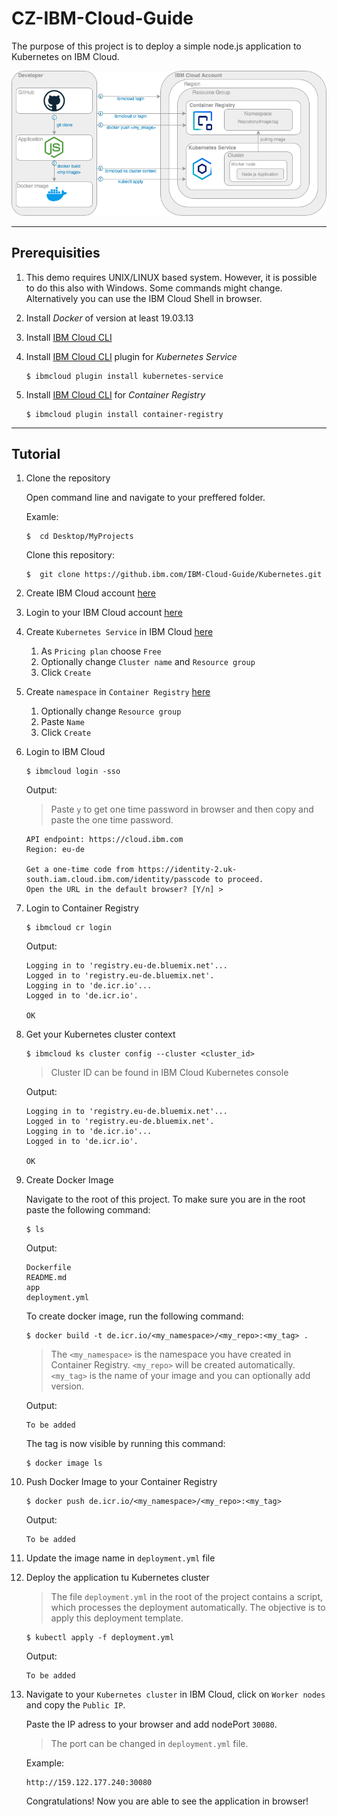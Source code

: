 # CZ-IBM-Cloud-Guide

The purpose of this project is to deploy a simple node.js application to Kubernetes on IBM Cloud.

![Diagram](doc/overview.png)

---
## Prerequisities
1. This demo requires UNIX/LINUX based system. However, it is possible to do this also with Windows. Some commands might change. Alternatively you can use the IBM Cloud Shell in browser.
1. Install _Docker_ of version at least 19.03.13
1. Install [IBM Cloud CLI](https://cloud.ibm.com/docs/cli?topic=cli-getting-started)
1. Install [IBM Cloud CLI](https://cloud.ibm.com/docs/cli?topic=cli-getting-started) plugin for _Kubernetes Service_

    ```
    $ ibmcloud plugin install kubernetes-service
    ```
1. Install [IBM Cloud CLI](https://cloud.ibm.com/docs/cli?topic=cli-getting-started) for _Container Registry_
    ```
    $ ibmcloud plugin install container-registry
    ```
---
## Tutorial
1. Clone the repository

    Open command line and navigate to your preffered folder.

    Examle:
    ```
    $  cd Desktop/MyProjects
    ```
    Clone this repository:

    ```
    $  git clone https://github.ibm.com/IBM-Cloud-Guide/Kubernetes.git
    ```
1. Create IBM Cloud account [here](https://cloud.ibm.com/registration)
1. Login to your IBM Cloud account [here](https://cloud.ibm.com/login)
1. Create `Kubernetes Service` in IBM Cloud [here](https://cloud.ibm.com/kubernetes/catalog/create)
    1. As `Pricing plan` choose `Free`
    1. Optionally change `Cluster name` and `Resource group`
    1. Click `Create`
1. Create `namespace` in `Container Registry` [here](https://cloud.ibm.com/registry/namespaces)
    1. Optionally change `Resource group`
    1. Paste `Name` 
    1. Click `Create`
1. Login to IBM Cloud
     ```
    $ ibmcloud login -sso 
    ```
    Output:
    >Paste `y` to get one time password in browser and then copy and paste the one time password.
    ```
    API endpoint: https://cloud.ibm.com
    Region: eu-de

    Get a one-time code from https://identity-2.uk-south.iam.cloud.ibm.com/identity/passcode to proceed.
    Open the URL in the default browser? [Y/n] > 
    ``` 
    
1. Login to Container Registry
    ```
    $ ibmcloud cr login
    ```
    Output:
    
    ```
    Logging in to 'registry.eu-de.bluemix.net'...
    Logged in to 'registry.eu-de.bluemix.net'.
    Logging in to 'de.icr.io'...
    Logged in to 'de.icr.io'.

    OK
    ``` 
1. Get your Kubernetes cluster context

    ```
    $ ibmcloud ks cluster config --cluster <cluster_id>
    ```
    >Cluster ID can be found in IBM Cloud Kubernetes console

    Output:
    
    ```
    Logging in to 'registry.eu-de.bluemix.net'...
    Logged in to 'registry.eu-de.bluemix.net'.
    Logging in to 'de.icr.io'...
    Logged in to 'de.icr.io'.

    OK
    ``` 

1. Create Docker Image
    
    Navigate to the root of this project. To make sure you are in the root paste the following command:
     ```
    $ ls
    ```
    Output:
    ```
    Dockerfile      
    README.md       
    app             
    deployment.yml
    ```
    To create docker image, run the following command:
     ```
    $ docker build -t de.icr.io/<my_namespace>/<my_repo>:<my_tag> .
    ```
    >The `<my_namespace>` is the namespace you have created in Container Registry. `<my_repo>` will be created automatically. `<my_tag>` is the name of your image and you can optionally add version.
    
    Output:
    ```
    To be added
    ```
    The tag is now visible by running this command:
     ```
    $ docker image ls
    ```

1. Push Docker Image to your Container Registry

    ```
    $ docker push de.icr.io/<my_namespace>/<my_repo>:<my_tag>
    ```
    Output:
    ```
    To be added
    ```
1. Update the image name in `deployment.yml` file
1. Deploy the application tu Kubernetes cluster
    >The file `deployment.yml` in the root of the project contains a script, which processes the deployment automatically. The objective is to apply this deployment template.
    ```
    $ kubectl apply -f deployment.yml
    ```
    Output:
    ```
    To be added
    ```
1. Navigate to your `Kubernetes cluster` in IBM Cloud, click on `Worker nodes` and copy the `Public IP`. 

    Paste the IP adress to your browser and add nodePort `30080`.
    >The port can be changed in `deployment.yml` file.

    Example:
    ```
    http://159.122.177.240:30080
    ```
    Congratulations! Now you are able to see the application in browser!




